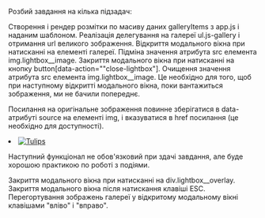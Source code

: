 Розбий завдання на кілька підзадач:

Створення і рендер розмітки по масиву даних galleryItems з app.js і наданим шаблоном.
Реалізація делегування на галереї ul.js-gallery і отримання url великого зображення.
Відкриття модального вікна при натисканні на елементі галереї.
Підміна значення атрибута src елемента img.lightbox__image.
Закриття модального вікна при натисканні на кнопку button[data-action=""close-lightbox"].
Очищення значення атрибута src елемента img.lightbox__image. Це необхідно   для того, щоб при наступному відкритті модального вікна, поки вантажиться   зображення, ми не бачили попереднє.

Посилання на оригінальне зображення повинне зберігатися в data-атрибуті source на елементі img, і вказуватися в href посилання (це необхідно для доступності).

<li class="gallery__item">
  <a
    class="gallery__link"
    href="https://cdn.pixabay.com/photo/2010/12/13/10/13/tulips-2546_1280.jpg"
  >
    <img
      class="gallery__image"
      src="https://cdn.pixabay.com/photo/2010/12/13/10/13/tulips-2546__340.jpg"
      data-source="https://cdn.pixabay.com/photo/2010/12/13/10/13/tulips-2546_1280.jpg"
      alt="Tulips"
    />
  </a>
</li>

Наступний функціонал не обов'язковий при здачі завдання, але буде хорошою практикою по роботі з подіями.

Закриття модального вікна при натисканні на div.lightbox__overlay.
Закриття модального вікна після натискання клавіші ESC.
Перегортування зображень галереї у відкритому модальному вікні клавішами "вліво"   і "вправо".